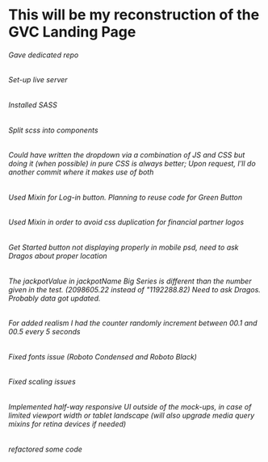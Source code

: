 # This will be my reconstruction of the GVC Landing Page


###### Gave dedicated repo
###### Set-up live server
###### Installed SASS
###### Split scss into components
###### Could have written the dropdown via a combination of JS and CSS but doing it (when possible) in pure CSS is always better; Upon request, I'll do another commit where it makes use of both
###### Used Mixin for Log-in button. Planning to reuse code for Green Button
###### Used Mixin in order to avoid css duplication for financial partner logos
###### Get Started button not displaying properly in mobile psd, need to ask Dragos about proper location
###### The jackpotValue in jackpotName Big Series is different than the number given in the test. (2098605.22 instead of "1192288.82) Need to ask Dragos. Probably data got updated.
###### For added realism I had the counter randomly increment between 00.1 and 00.5 every 5 seconds

###### Fixed fonts issue (Roboto Condensed and Roboto Black)
###### Fixed scaling issues
###### Implemented half-way responsive UI outside of the mock-ups, in case of limited viewport width or tablet landscape (will also upgrade media query mixins for retina devices if needed)
###### refactored some code